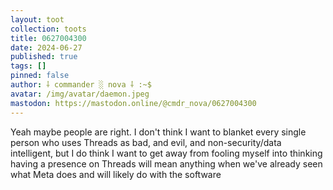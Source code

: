 ```yaml
---
layout: toot
collection: toots
title: 0627004300
date: 2024-06-27
published: true
tags: []
pinned: false
author: ⸸ commander ░ nova ⸸ :~$
avatar: /img/avatar/daemon.jpeg
mastodon: https://mastodon.online/@cmdr_nova/0627004300
---
```


Yeah maybe people are right. I don't think I want to blanket every single person who uses Threads as bad, and evil, and non-security/data intelligent, but I do think I want to get away from fooling myself into thinking having a presence on Threads will mean anything when we've already seen what Meta does and will likely do with the software
